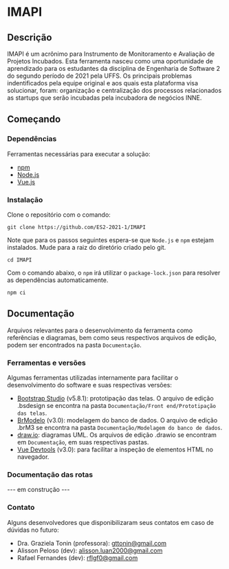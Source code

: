 # IMAPI
## Descrição
IMAPI é um acrônimo para Instrumento de Monitoramento e Avaliação de Projetos Incubados. Esta ferramenta nasceu como uma oportunidade de aprendizado para os estudantes da disciplina de Engenharia de Software 2 do segundo período de 2021 pela UFFS. Os principais problemas indentificados pela equipe original e aos quais esta plataforma visa solucionar, foram: organização e centralização dos processos relacionados as startups que serão incubadas pela incubadora de negócios INNE.
## Começando
### Dependências
Ferramentas necessárias para executar a solução:
- [npm](https://www.npmjs.com/)
- [Node.js](https://nodejs.org/en/) 
- [Vue.js](https://vuejs.org/)
### Instalação
Clone o repositório com o comando:
```
git clone https://github.com/ES2-2021-1/IMAPI
```
Note que para os passos seguintes espera-se que `Node.js` e `npm` estejam instalados. Mude para a raiz do diretório criado pelo git.
```
cd IMAPI
```
Com o comando abaixo, o `npm` irá utilizar o `package-lock.json` para resolver as dependências automaticamente.
```
npm ci
```
## Documentação
Arquivos relevantes para o desenvolvimento da ferramenta como referências e diagramas, bem como seus respectivos arquivos de edição, podem ser encontrados na pasta `Documentação`.
### Ferramentas e versões
Algumas ferramentas utilizadas internamente para facilitar o desenvolvimento do software e suas respectivas versões:
- [Bootstrap Studio](https://bootstrapstudio.io/) (v5.8.1): prototipação das telas. O arquivo de edição .bsdesign se encontra na pasta `Documentação/Front end/Prototipação das telas`.
- [BrModelo](http://www.sis4.com/brModelo/) (v3.0): modelagem do banco de dados. O arquivo de edição .brM3 se encontra na pasta `Documentação/Modelagem do banco de dados`.
- [draw.io](https://app.diagrams.net/): diagramas UML. Os arquivos de edição .drawio se encontram em `Documentação`, em suas respectivas pastas.
- [Vue Devtools](https://github.com/vuejs/devtools#vue-devtools) (v3.0): para facilitar a inspeção de elementos HTML no navegador.
### Documentação das rotas
--- em construção ---
### Contato
Alguns desenvolvedores que disponibilizaram seus contatos em caso de dúvidas no futuro:
- Dra. Graziela Tonin (professora): gttonin@gmail.com
- Alisson Peloso (dev): alisson.luan2000@gmail.com
- Rafael Fernandes (dev): rflgf0@gmail.com
